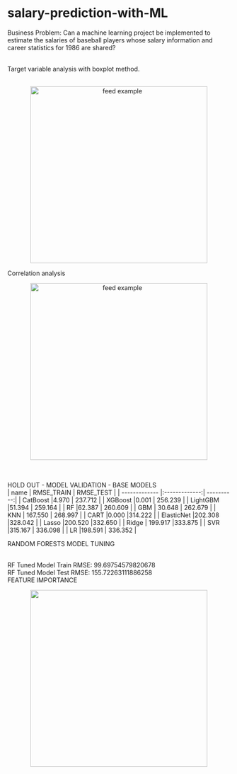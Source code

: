 # salary-prediction-with-ML

Business Problem:
Can a machine learning project be implemented to estimate the salaries of baseball players whose salary information and career statistics for 1986 are shared?


<br/>
Target variable analysis with boxplot method.
<br/>
<br/>
<p align = "center">
<img src="https://user-images.githubusercontent.com/87859856/186888006-13296f74-63b7-4d3a-b5b0-317de5d67043.png" alt="feed example" width="400"> 
</p>
Correlation analysis
<p align = "center">
<img src="https://user-images.githubusercontent.com/87859856/186888058-43eee19f-b307-4264-aed7-4f8b7c52e916.png" alt="feed example" width="400">
</p>
<br/>

<br/>
HOLD OUT - MODEL VALIDATION - BASE MODELS
<br/>
| name          | RMSE_TRAIN    | RMSE_TEST  |
| ------------- |:-------------:| ----------:|
| CatBoost      |4.970          | 237.712    |
| XGBoost       |0.001          | 256.239    |
| LightGBM      |51.394         | 259.164    |
| RF            |62.387         | 260.609    |
| GBM           | 30.648        | 262.679    |
| KNN           |  167.550      | 268.997    |
| CART          |0.000          |314.222     |
| ElasticNet    |202.308        |328.042     |
|    Lasso      |200.520        |332.650     |
|   Ridge       | 199.917       |333.875     |
|   SVR         |315.167        | 336.098    |
|   LR          |198.591        | 336.352    |
<br/>
              
RANDOM FORESTS MODEL TUNING

<br/>
RF Tuned Model Train RMSE: 99.69754579820678
<br/>
RF Tuned Model Test RMSE: 155.72263111886258
<br/

FEATURE IMPORTANCE
<br/>
<p align = "center">
<img src="https://user-images.githubusercontent.com/87859856/186888082-fb48bd61-3b80-4e37-aeb9-5a9354af8c2e.png" width="400">
</p>

